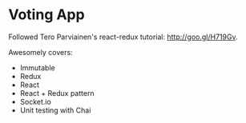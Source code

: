Voting App
==========

Followed Tero Parviainen's react-redux tutorial: http://goo.gl/H719Gv.

Awesomely covers:
 - Immutable
 - Redux
 - React
 - React + Redux pattern
 - Socket.io
 - Unit testing with Chai

